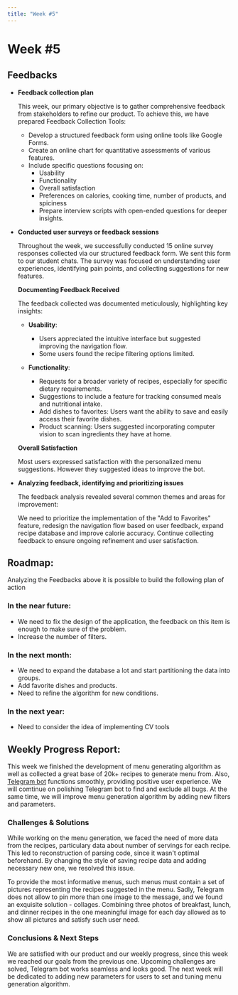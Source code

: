 ```yaml
---
title: "Week #5"
---
```


# **Week #5**

## **Feedbacks**

- **Feedback collection plan**

  This week, our primary objective is to gather comprehensive feedback from stakeholders to refine our product. To achieve this, we have prepared Feedback Collection Tools:
  
  - Develop a structured feedback form using online tools like Google Forms.
  - Create an online chart for quantitative assessments of various features.
  - Include specific questions focusing on:
    - Usability
    - Functionality
    - Overall satisfaction
    - Preferences on calories, cooking time, number of products, and spiciness
    - Prepare interview scripts with open-ended questions for deeper insights.

- **Conducted user surveys or feedback sessions**

  Throughout the week, we successfully conducted 15 online survey responses collected via our structured feedback form. We sent this form to our student chats. The survey was focused on understanding user experiences, identifying pain points, and collecting suggestions for new features.
  
  **Documenting Feedback Received**
  
  The feedback collected was documented meticulously, highlighting key insights:
    
   - **Usability**:
    
      - Users appreciated the intuitive interface but suggested improving the navigation flow.
      - Some users found the recipe filtering options limited.
    
   - **Functionality**:
    
      - Requests for a broader variety of recipes, especially for specific dietary requirements.
      - Suggestions to include a feature for tracking consumed meals and nutritional intake.
      - Add dishes to favorites: Users want the ability to save and easily access their favorite dishes.
      - Product scanning: Users suggested incorporating computer vision to scan ingredients they have at home.
  
  **Overall Satisfaction**
  
  Most users expressed satisfaction with the personalized menu suggestions. However they suggested ideas to improve the bot.

- **Analyzing feedback, identifying and prioritizing issues**

  The feedback analysis revealed several common themes and areas for improvement:
  
  We need to prioritize the implementation of the "Add to Favorites" feature, redesign the navigation flow based on user feedback, expand recipe database and improve calorie accuracy.
  Continue collecting feedback to ensure ongoing refinement and user satisfaction.

## **Roadmap**:

Analyzing the Feedbacks above it is possible to build the following plan of action

### In the near future:
* We need to fix the design of the application, the feedback on this item is enough to make sure of the problem.
* Increase the number of filters.

### In the next month:
* We need to expand the database a lot and start partitioning the data into groups.
* Add favorite dishes and products.
* Need to refine the algorithm for new conditions.

### In the next year:
* Need to consider the idea of implementing CV tools

## **Weekly Progress Report**:

This week we finished the development of menu generating algorithm as well as collected a great base of 20k+ recipes to generate menu from. Also, [Telegram bot](https://t.me/WeeklyChefBot) functions smoothly, providing positive user experience. We will comtinue on polishing Telegram bot to find and exclude all bugs. At the same time, we will improve menu generation algorithm by adding new filters and parameters.

### **Challenges & Solutions**

While working on the menu generation, we faced the need of more data from the recipes, particulary data about number of servings for each recipe. This led to reconstruction of parsing code, since it wasn't optimal beforehand. By changing the style of saving recipe data and adding necessary new one, we resolved this issue. 

To provide the most informative menus, such menus must contain a set of pictures representing the recipes suggested in the menu. Sadly, Telegram does not allow to pin more than one image to the message, and we found an exquisite solution - collages. Combining three photos of breakfast, lunch, and dinner recipes in the one meaningful image for each day allowed as to show all pictures and satisfy such user need.

### **Conclusions & Next Steps**

We are satisfied with our product and our weekly progress, since this week we reached our goals from the previous one. Upcoming challenges are solved, Telegram bot works seamless and looks good. The next week will be dedicated to adding new parameters for users to set and tuning menu generation algorithm.
